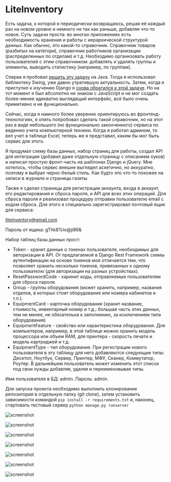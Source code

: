 # LiteInventory

Есть задача, к которой я периодически возвращаюсь, решая её каждый раз на новом уровне и немного не так как раньше, добавляя что-то новое. Суть задачи проста: во многих приложениях есть необходимость хранения и работы с иерархической структурой данных. Как обычно, это какой-то справочник. Справочник товаров (разбитых на категори), справочник работников организации (распределенных по отделам) и т.д. Необходимо организовать работу пользователей с этим справочником: добавлять и удалять группы и элементы, выводить статистику (например, по группам).

Сперва я пробовал [решить эту задачу](https://github.com/SergeyLebidko/CatalogComponent) на Java. Тогда я использовал библиотеку Swing, уже давно утратившую актуальность.
Затем, когда я приступил к изучению Django я [снова обратился к этой задаче](https://github.com/SergeyLebidko/WebCatalog). Но на тот момент я был абсолютно не знаком с JavaScript и не мог создать более-менее адекватно выглядящий интерфейс, всё было очень примитивно и не функционально.

Сейчас, когда я намного более уверенно ориентируюсь во фронтенд-технологиях, я опять попробовал сделать такой справочник, но на этот раз в виде небольшого (но функционально законченного) сервиса по ведению учета компьютерной техники. Когда я работал админом, то вел учет в таблице Excel, теперь же я представил, каким бы мог быть сервис для этого.

Я продумал схему базы данных, набор страниц для работы, создал API для интеграции (добавил даже отдельную страницу с описанием хуков) и написал простую фронт-часть на шаблонах Django и jQuery. Мне хотелось, чтобы сервис внешне выглядел аскетично, но аккуратно, поэтому я выбрал черно-белый стиль. Как будто это что-то похожее на записи в журнале и страницы газеты.

Также я сделал страницы для регистрации аккаунта, входа в аккаунт, его редактирования и сброса пароля, и API для всех этих операций. Для сброса пароля я реализовал процедуру отправки пользователю email с кодом сброса. Для этого я специально зарегистрировал почтовый ящик для сервиса:

liteinventory@gmail.com

Пароль от ящика: gThk8%lo@ji86&

Набор таблиц базы данных прост:
- Token - хранит данные о токенах пользователя, необходимых для авторизации в API. От предлагаемой в Django Rest Framework схемы аутентификации на основе токенов моя отличается тем, что позволяет хранить несколько токенов, привязанных к одному пользователю (для авторизации на разных устройствах).
- ResetPasswordCode - харинит коды, отправляемые пользователям для сброса пароля.
- Group - группы оборудования (может хранить, например, названия отделов, в которых стоит оборудование или номера кабинетов и т.п.).
- EquipmentCard - карточка оборудования (хранит название, стоимость, инвентарный номер и т.д.; большая часть этих данных, тем не менее, не обязательна к заполнению, за исключением типа оборудования)
- EquipmentFeature - свойство или характеристика оборудования. Для компьютеров, например, в этой таблице можно хранить модель процессора или объем RAM, для принтера - скорость печати и модель картриджей и т.д.
- EquipmentType - тип оборудования. При регистрации нового пользователя в эту таблицу для него добавляются следующие типы: Десктоп, Ноутбук, Сервер, Принтер, МФУ, Сканер, Коммутатор, Роутер. В дальнейшем пользователь может изменить этот список под свои нужды добавляя, удаляя и переименовывая типы.

Имя пользователя в БД: admin. Пароль: admin.

Для запуска проекта необходимо выполнить клонирование репозитория в отдельную папку (git clone), затем установить зависимости командой
```pip install -r requirements.txt``` и, наконец, стартовать тестовый сервер ```python manage.py runserver```

![screenshot](screenshots/screen1.jpg)

![screenshot](screenshots/screen2.jpg)

![screenshot](screenshots/screen3.jpg)

![screenshot](screenshots/screen4.jpg)

![screenshot](screenshots/screen5.jpg)

![screenshot](screenshots/screen6.jpg)

![screenshot](screenshots/screen7.jpg)

